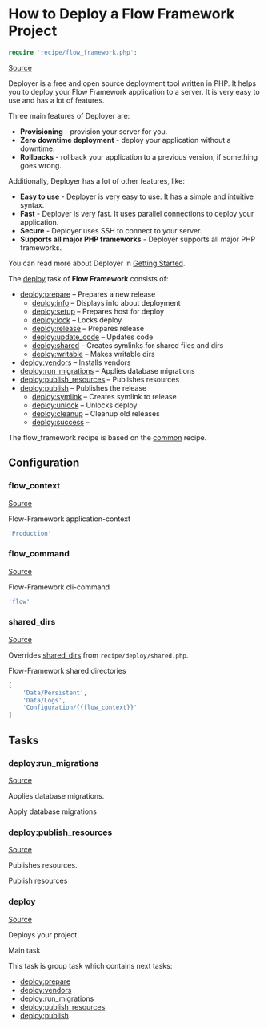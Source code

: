 <!-- DO NOT EDIT THIS FILE! -->
<!-- Instead edit recipe/flow_framework.php -->
<!-- Then run bin/docgen -->

# How to Deploy a Flow Framework Project

```php
require 'recipe/flow_framework.php';
```

[Source](/recipe/flow_framework.php)

Deployer is a free and open source deployment tool written in PHP. 
It helps you to deploy your Flow Framework application to a server. 
It is very easy to use and has a lot of features. 

Three main features of Deployer are:
- **Provisioning** - provision your server for you.
- **Zero downtime deployment** - deploy your application without a downtime.
- **Rollbacks** - rollback your application to a previous version, if something goes wrong.

Additionally, Deployer has a lot of other features, like:
- **Easy to use** - Deployer is very easy to use. It has a simple and intuitive syntax.
- **Fast** - Deployer is very fast. It uses parallel connections to deploy your application.
- **Secure** - Deployer uses SSH to connect to your server.
- **Supports all major PHP frameworks** - Deployer supports all major PHP frameworks.

You can read more about Deployer in [Getting Started](/docs/getting-started.md).

The [deploy](#deploy) task of **Flow Framework** consists of:
* [deploy:prepare](/docs/recipe/common.md#deployprepare) – Prepares a new release
  * [deploy:info](/docs/recipe/deploy/info.md#deployinfo) – Displays info about deployment
  * [deploy:setup](/docs/recipe/deploy/setup.md#deploysetup) – Prepares host for deploy
  * [deploy:lock](/docs/recipe/deploy/lock.md#deploylock) – Locks deploy
  * [deploy:release](/docs/recipe/deploy/release.md#deployrelease) – Prepares release
  * [deploy:update_code](/docs/recipe/deploy/update_code.md#deployupdate_code) – Updates code
  * [deploy:shared](/docs/recipe/deploy/shared.md#deployshared) – Creates symlinks for shared files and dirs
  * [deploy:writable](/docs/recipe/deploy/writable.md#deploywritable) – Makes writable dirs
* [deploy:vendors](/docs/recipe/deploy/vendors.md#deployvendors) – Installs vendors
* [deploy:run_migrations](/docs/recipe/flow_framework.md#deployrun_migrations) – Applies database migrations
* [deploy:publish_resources](/docs/recipe/flow_framework.md#deploypublish_resources) – Publishes resources
* [deploy:publish](/docs/recipe/common.md#deploypublish) – Publishes the release
  * [deploy:symlink](/docs/recipe/deploy/symlink.md#deploysymlink) – Creates symlink to release
  * [deploy:unlock](/docs/recipe/deploy/lock.md#deployunlock) – Unlocks deploy
  * [deploy:cleanup](/docs/recipe/deploy/cleanup.md#deploycleanup) – Cleanup old releases
  * [deploy:success](/docs/recipe/common.md#deploysuccess) – 


The flow_framework recipe is based on the [common](/docs/recipe/common.md) recipe.

## Configuration
### flow_context
[Source](https://github.com/deployphp/deployer/blob/master/recipe/flow_framework.php#L9)

Flow-Framework application-context

```php title="Default value"
'Production'
```


### flow_command
[Source](https://github.com/deployphp/deployer/blob/master/recipe/flow_framework.php#L12)

Flow-Framework cli-command

```php title="Default value"
'flow'
```


### shared_dirs
[Source](https://github.com/deployphp/deployer/blob/master/recipe/flow_framework.php#L15)

Overrides [shared_dirs](/docs/recipe/deploy/shared.md#shared_dirs) from `recipe/deploy/shared.php`.

Flow-Framework shared directories

```php title="Default value"
[
    'Data/Persistent',
    'Data/Logs',
    'Configuration/{{flow_context}}'
]
```



## Tasks

### deploy:run_migrations
[Source](https://github.com/deployphp/deployer/blob/master/recipe/flow_framework.php#L25)

Applies database migrations.

Apply database migrations


### deploy:publish_resources
[Source](https://github.com/deployphp/deployer/blob/master/recipe/flow_framework.php#L33)

Publishes resources.

Publish resources


### deploy
[Source](https://github.com/deployphp/deployer/blob/master/recipe/flow_framework.php#L41)

Deploys your project.

Main task


This task is group task which contains next tasks:
* [deploy:prepare](/docs/recipe/common.md#deployprepare)
* [deploy:vendors](/docs/recipe/deploy/vendors.md#deployvendors)
* [deploy:run_migrations](/docs/recipe/flow_framework.md#deployrun_migrations)
* [deploy:publish_resources](/docs/recipe/flow_framework.md#deploypublish_resources)
* [deploy:publish](/docs/recipe/common.md#deploypublish)


